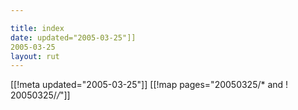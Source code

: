 ```yaml
---

title: index
date: updated="2005-03-25"]]
2005-03-25
layout: rut
---
```


[[!meta updated="2005-03-25"]]
[[!map pages="20050325/* and ! 20050325/*/*"]]
